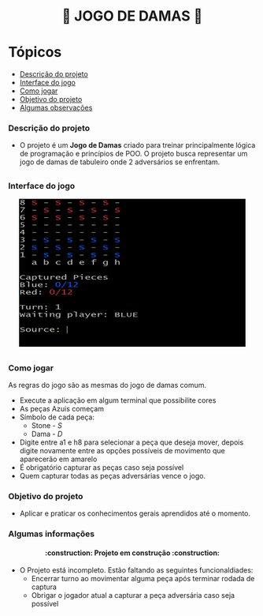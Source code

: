 <h1 align="center"> 🔵 JOGO DE DAMAS 🔴</h1> 

# Tópicos

* [Descrição do projeto](#Descrição-do-projeto)
* [Interface do jogo](#Interface-do-jogo)
* [Como jogar](#Como-jogar)
* [Objetivo do projeto](#Objetivo-do-projeto)
* [Algumas observações](#Algumas-observações)

### Descrição do projeto

* O projeto é um **Jogo de Damas** criado para treinar principalmente lógica de programação e princípios de POO. O projeto busca representar um jogo de damas de tabuleiro onde 2 adversários se enfrentam.

##
### Interface do jogo
<p align="center">
  <img width="460" height="300" src="https://github.com/gabrielgrx/checkers-system/blob/787d0f0b94a4fdf568adda918fdd880b88889153/images/initial.PNG">
</p>

##

### Como jogar

As regras do jogo são as mesmas do jogo de damas comum.

* Execute a aplicação em algum terminal que possibilite cores
* As peças Azuis começam
* Símbolo de cada peça:
  - Stone - *S*
  - Dama - *D*
* Digite entre a1 e h8 para selecionar a peça que deseja mover, depois digite novamente entre as opções possíveis de movimento que aparecerão em amarelo
* É obrigatório capturar as peças caso seja possível
* Quem capturar todas as peças adversárias vence o jogo.

### Objetivo do projeto

* Aplicar e praticar os conhecimentos gerais aprendidos até o momento.

### Algumas informações

<h4 align="center"> 
    :construction:  Projeto em construção  :construction:
</h4>

* O Projeto está incompleto. Estão faltando as seguintes funcionaldiades:
  - Encerrar turno ao movimentar alguma peça após terminar rodada de captura
  - Obrigar o jogador atual a capturar a peça adversária caso seja possível
